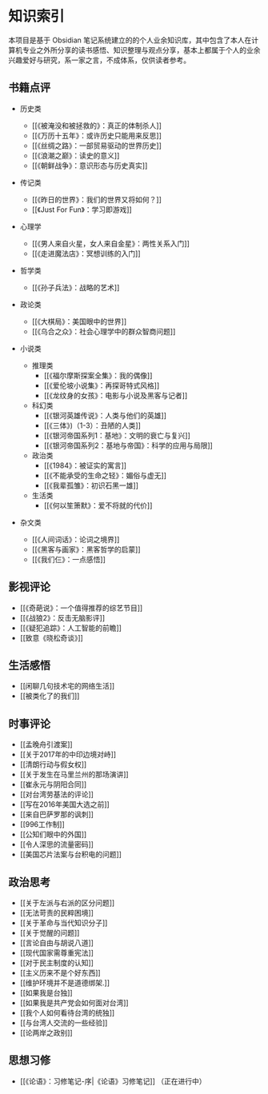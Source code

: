 # 知识索引

本项目是基于 Obsidian 笔记系统建立的的个人业余知识库，其中包含了本人在计算机专业之外所分享的读书感悟、知识整理与观点分享，基本上都属于个人的业余兴趣爱好与研究，系一家之言，不成体系，仅供读者参考。

## 书籍点评

- 历史类
  - [[《被淹没和被拯救的》：真正的体制杀人]]
  - [[《万历十五年》：或许历史只能用来反思]]
  - [[《丝绸之路》：一部贸易驱动的世界历史]]
  - [[《浪潮之巅》：读史的意义]]
  - [[《朝鲜战争》：意识形态与历史真实]]

- 传记类
  - [[《昨日的世界》：我们的世界又将如何？]]
  - [[《Just For Fun》：学习即游戏]]

- 心理学
  - [[《男人来自火星，女人来自金星》：两性关系入门]]
  - [[《走进魔法店》：冥想训练的入门]]

- 哲学类
  - [[《孙子兵法》：战略的艺术]]

- 政论类
  - [[《大棋局》：美国眼中的世界]]
  - [[《乌合之众》：社会心理学中的群众智商问题]]

- 小说类
  - 推理类
    - [[《福尔摩斯探案全集》：我的偶像]]
    - [[《爱伦坡小说集》：再探哥特式风格]]
    - [[《龙纹身的女孩》：电影与小说及黑客与记者]]
  - 科幻类
    - [[《银河英雄传说》：人类与他们的英雄]]
    - [[《三体》)（1-3）：丑陋的人类]]
    - [[《银河帝国系列1：基地》：文明的衰亡与复兴]]
    - [[《银河帝国系列2：基地与帝国》：科学的应用与局限]]
  - 政治类
    - [[《1984》：被证实的寓言]]
    - [[《不能承受的生命之轻》：媚俗与虚无]]
    - [[《我辈孤雏》：初识石黑一雄]]
  - 生活类
    - [[《何以笙箫默》：爱不将就的代价]]

- 杂文类
  - [[《人间词话》：论词之境界]]
  - [[《黑客与画家》：黑客哲学的启蒙]]
  - [[《我们仨》：一点感悟]]

## 影视评论

- [[《奇葩说》：一个值得推荐的综艺节目]]
- [[《战狼2》：反击无脑影评]]
- [[《疑犯追踪》：人工智能的前瞻]]
- [[致意《晓松奇谈》]]

## 生活感悟

- [[闲聊几句技术宅的网络生活]]
- [[被类化了的我们]]

## 时事评论

- [[孟晚舟引渡案]]
- [[关于2017年的中印边境对峙]]
- [[清朗行动与假女权]]
- [[关于发生在马里兰州的那场演讲]]
- [[崔永元与阴阳合同]]
- [[对台湾劳基法的评论]]
- [[写在2016年美国大选之前]]
- [[来自巴萨罗那的讽刺]]
- [[996工作制]]
- [[公知们眼中的外国]]
- [[令人深思的流量密码]]
- [[美国芯片法案与台积电的问题]]

## 政治思考

- [[关于左派与右派的区分问题]]
- [[无法苛责的民粹困境]]
- [[关于革命与当代知识分子]]
- [[关于觉醒的问题]]
- [[言论自由与胡说八道]]
- [[现代国家需尊重宪法]]
- [[对于民主制度的认知]]
- [[主义历来不是个好东西]]
- [[维护环境并不是道德绑架.]]
- [[如果我是台独]]
- [[如果我是共产党会如何面对台湾]]
- [[我个人如何看待台湾的统独]]
- [[与台湾人交流的一些经验]]
- [[论两岸之政别]]

## 思想习修

- [[《论语》：习修笔记-序|《论语》习修笔记]] （正在进行中）

